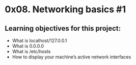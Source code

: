 # 0x08. Networking basics #1

## Learning objectives for this project:
- What is localhost/127.0.0.1
- What is 0.0.0.0
- What is /etc/hosts
- How to display your machine’s active network interfaces
